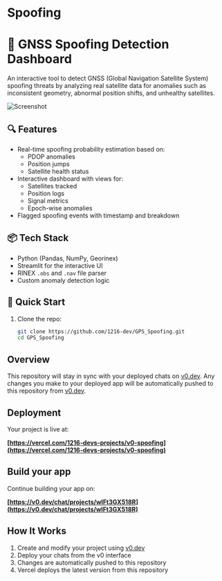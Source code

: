 # Spoofing
# 🚨 GNSS Spoofing Detection Dashboard

An interactive tool to detect GNSS (Global Navigation Satellite System) spoofing threats by analyzing real satellite data for anomalies such as inconsistent geometry, abnormal position shifts, and unhealthy satellites.

![Screenshot](https://github.com/1216-dev/GPS_Spoofing/assets/your_image_id)

## 🔍 Features

- Real-time spoofing probability estimation based on:
  - PDOP anomalies
  - Position jumps
  - Satellite health status
- Interactive dashboard with views for:
  - Satellites tracked
  - Position logs
  - Signal metrics
  - Epoch-wise anomalies
- Flagged spoofing events with timestamp and breakdown

## 📦 Tech Stack

- Python (Pandas, NumPy, Georinex)
- Streamlit for the interactive UI
- RINEX `.obs` and `.nav` file parser
- Custom anomaly detection logic

## 🚀 Quick Start

1. Clone the repo:
   ```bash
   git clone https://github.com/1216-dev/GPS_Spoofing.git
   cd GPS_Spoofing

## Overview

This repository will stay in sync with your deployed chats on [v0.dev](https://v0.dev).
Any changes you make to your deployed app will be automatically pushed to this repository from [v0.dev](https://v0.dev).

## Deployment

Your project is live at:

**[https://vercel.com/1216-devs-projects/v0-spoofing](https://vercel.com/1216-devs-projects/v0-spoofing)**

## Build your app

Continue building your app on:

**[https://v0.dev/chat/projects/wlFt3GX518R](https://v0.dev/chat/projects/wlFt3GX518R)**

## How It Works

1. Create and modify your project using [v0.dev](https://v0.dev)
2. Deploy your chats from the v0 interface
3. Changes are automatically pushed to this repository
4. Vercel deploys the latest version from this repository
